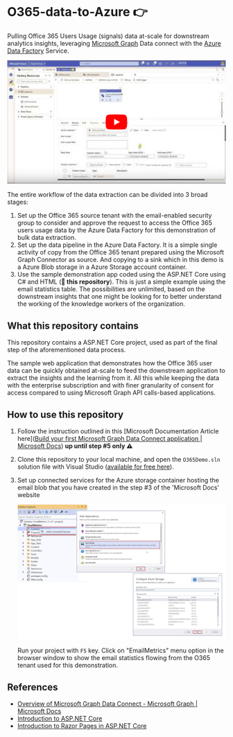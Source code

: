 # O365-data-to-Azure 👉 

Pulling Office 365 Users Usage (signals) data at-scale for downstream analytics insights, leveraging [Microsoft Graph](https://docs.microsoft.com/en-us/graph/overview) Data connect with the [Azure Data Factory](https://azure.microsoft.com/en-us/services/data-factory/) Service.

[![YouTube Video](readme-video-thumb.png?raw=true "YouTube video")](https://www.youtube.com/watch?v=8WIcnof-CL8)

The entire workflow of the data extraction can be divided into 3 broad stages:

1. Set up the Office 365 source tenant with the email-enabled security group to consider and approve the request to access the Office 365 users usage data by the Azure Data Factory for this demonstration of bulk data extraction.
2. Set up the data pipeline in the Azure Data Factory. It is a simple single activity of copy from the Office 365 tenant prepared using the Microsoft Graph Connector as source. And copying to a sink which in this demo is a Azure Blob storage in a Azure Storage account container.
3. Use the sample demonstration app coded using the ASP.NET Core using C# and HTML (**🚩 this repository**). This is just a simple example using the email statistics table. The possibilities are unlimited, based on the downstream insights that one might be looking for to better understand the working of the knowledge workers of the organization.

## What this repository contains

This repository contains a ASP.NET Core project, used as part of the final step of the aforementioned data process.

The sample web application that demonstrates how the Office 365 user data can be quickly obtained at-scale to feed the downstream application to extract the insights and the learning from it. All this while keeping the data with the enterprise subscription and with finer granularity of consent for access compared to using Microsoft Graph API calls-based applications.

## How to use this repository

1. Follow the instruction outlined in this [Microsoft Documentation Article here]([Build your first Microsoft Graph Data Connect application | Microsoft Docs](https://docs.microsoft.com/en-us/graph/data-connect-quickstart?tabs=Microsoft365)) **up until step #5 only ⚠️**
2. Clone this repository to your local machine, and open the `O365Demo.sln` solution file with Visual Studio ([available for free here](https://visualstudio.microsoft.com/downloads/)).
3. Set up connected services for the Azure storage container hosting the email blob that you have created in the step #3 of the 'Microsoft Docs' website

   ![Azure Storage Connected Service](add%20connected%20service.jpg?raw=true "Azure Storage Connected Service")

   Run your project with `F5` key. Click on "EmailMetrics" menu option in the browser window to show the email statistics flowing from the O365 tenant used for this demonstration.

## References

- [Overview of Microsoft Graph Data Connect - Microsoft Graph | Microsoft Docs](https://docs.microsoft.com/en-us/graph/data-connect-concept-overview)
- [Introduction to ASP.NET Core](https://docs.microsoft.com/en-us/aspnet/core/introduction-to-aspnet-core?view=aspnetcore-5.0)
- [Introduction to Razor Pages in ASP.NET Core](https://docs.microsoft.com/en-us/aspnet/core/razor-pages/?view=aspnetcore-5.0&tabs=visual-studio)
